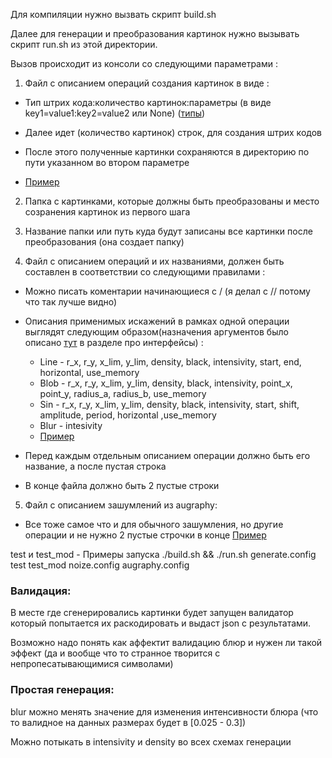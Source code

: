 Для компиляции нужно вызвать скрипт build.sh


Далее для генерации и преобразования картинок нужно вызывать скрипт run.sh из этой директории.

Вызов происходит из консоли со следующими параметрами :

1. Файл с описанием операций создания картинок в виде :

- Тип штрих кода:количество картинок:параметры (в виде key1=value1:key2=value2 или None) ([типы](https://pypi.org/project/treepoem/))

- Далее идет (количество картинок) строк, для создания штрих кодов

- После этого полученные картинки сохраняются в директорию по пути указанном во втором параметре

- [Пример](generate.config)

2. Папка с картинками, которые должны быть преобразованы и место созранения картинок из первого шага

3. Название папки или путь куда будут записаны все картинки после преобразования (она создает папку)

4. Файл с описанием операций и их названиями, должен быть составлен в соответствии со следующими правилами :

- Можно писать коментарии начинающиеся с / (я делал с // потому что так лучше видно)

- Описания применимых искажений в рамках одной операции выглядят следующим образом(назначения аргументов было описано [тут](Distortions/README.md) в разделе про интерфейсы) : 
    + Line - r_x, r_y, x_lim, y_lim, density, black, intensivity, start, end, horizontal, use_memory
    + Blob - r_x, r_y, x_lim, y_lim, density, black, intensivity, point_x, point_y, radius_a, radius_b, use_memory
    + Sin - r_x, r_y, x_lim, y_lim, density, black, intensivity, start, shift, amplitude, period, horizontal ,use_memory
    + Blur - intesivity
    + [Пример](noize.config)

- Перед каждым отдельным описанием операции должно быть его название, а после пустая строка

- В конце файла должно быть 2 пустые строки

5. Файл с описанием зашумлений из augraphy:

- Все тоже самое что и для обычного зашумления, но другие операции и не нужно 2 пустые строчки в конце [Пример](augraphy.config) 




test и test_mod - Примеры запуска ./build.sh && ./run.sh generate.config test test_mod noize.config augraphy.config

### Валидация:

В месте где сгенерировались картинки будет запущен валидатор который попытается их раскодировать и выдаст json с результатами.

Возможно надо понять как аффектит валидацию блюр и нужен ли такой эффект (да и вообще что то странное творится с непропесатывающимися символами)

### Простая генерация:

blur можно менять значение для изменения интенсивности блюра (что то валидное на данных размерах будет в [0.025 - 0.3])

Можно потыкать в intensivity и density во всех схемах генерации

